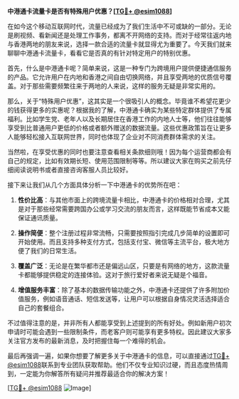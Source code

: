 **中港通卡流量卡是否有特殊用户优惠？[[TG💪+ @esim1088](https://t.me/s/esim1088)]**

在如今这个移动互联网时代，流量已经成为了我们生活中不可或缺的一部分。无论是刷视频、看新闻还是处理工作事务，都离不开网络的支持。而对于经常往返内地与香港两地的朋友来说，选择一款合适的流量卡就显得尤为重要了。今天我们就来聊聊中港通卡流量卡，看看它是否真的有针对特定用户的特别优惠。

首先，什么是中港通卡呢？简单来说，这是一种专门为跨境用户提供便捷通信服务的产品。它允许用户在内地和香港之间自由切换网络，并且享受两地的优质信号覆盖。对于那些需要频繁往来于两地的人来说，这样的服务无疑是非常实用的。

那么，关于“特殊用户优惠”，这其实是一个很吸引人的概念。毕竟谁不希望花更少的钱获得更多的实惠呢？根据我的了解，中港通卡确实为某些特定群体提供了专属福利。比如学生党、老年人以及长期居住在香港工作的内地人士等，他们往往能够享受到比普通用户更低的价格或者额外赠送的数据流量。这些优惠政策旨在让更多人能够轻松接入互联网世界，同时也体现了企业对不同消费群体需求的关注。

当然啦，在享受优惠的同时也要注意查看相关条款细则哦！因为每个运营商都会有自己的规定，比如有效期长短、使用范围限制等等。所以建议大家在购买之前先仔细阅读说明书或者直接咨询客服人员比较好。

接下来让我们从几个方面具体分析一下中港通卡的优势所在吧：

1. **性价比高**：与其他市面上的跨境流量卡相比，中港通卡的价格相对合理，尤其是对于那些经常需要跨国办公或学习交流的朋友而言，这样既能节省成本又能保证通讯质量。
   
2. **操作简便**：整个注册过程非常流畅，只需要按照指引完成几步简单的设置即可开始使用。而且支持多种支付方式，包括支付宝、微信等主流平台，极大地方便了我们的日常生活。

3. **覆盖广泛**：无论是在繁华都市还是偏远山区，只要是有网络的地方，这款流量卡都能够提供稳定的连接体验。这对于旅行爱好者来说无疑是个福音。

4. **增值服务丰富**：除了基本的数据传输功能之外，中港通卡还提供了许多附加价值服务，例如语音通话、短信发送等，让用户可以根据自身情况灵活选择适合自己的套餐组合。

不过值得注意的是，并非所有人都能享受到上述提到的所有好处。例如新用户初次申请时可能会遇到一些限制条件，而老客户则可能享有更多特权。因此建议大家多关注官方发布的最新消息，及时把握住每一个难得的机会。

最后再强调一遍，如果你想要了解更多关于中港通卡的信息，可以直接通过[TG💪+ @esim1088](https://t.me/s/esim1088)联系到专业团队获取帮助。他们不仅专业知识过硬，而且态度热情周到，一定能为你解答所有疑问并推荐最适合你的解决方案！

[[TG💪+ @esim1088](https://t.me/s/esim1088) ![Image](https://i.postimg.cc/4NQfJmqS/Snipaste-2025-05-13-00-14-12.png)]